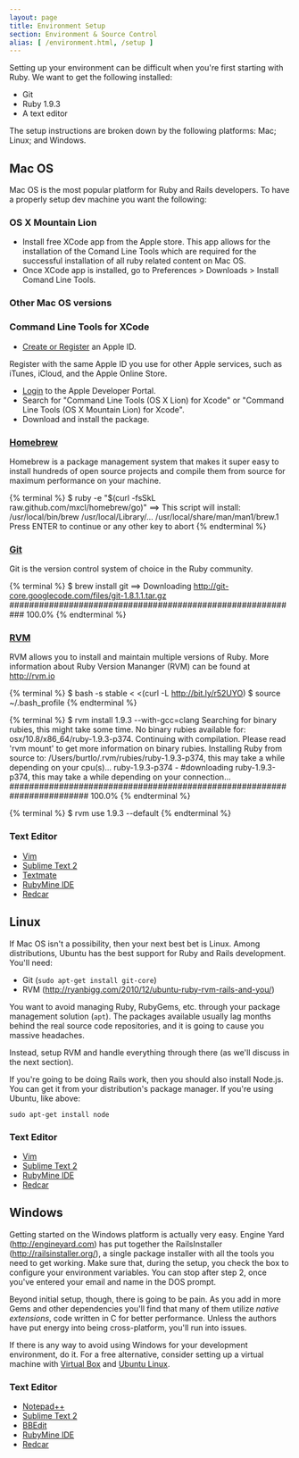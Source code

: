 ```yaml
---
layout: page
title: Environment Setup
section: Environment & Source Control
alias: [ /environment.html, /setup ]
---
```


Setting up your environment can be difficult when you're first starting with Ruby. We want to get the following installed:

* Git
* Ruby 1.9.3
* A text editor

The setup instructions are broken down by the following platforms: Mac; Linux; and Windows.

## Mac OS

Mac OS is the most popular platform for Ruby and Rails developers. To have a properly setup dev machine you want the following:

### OS X Mountain Lion
* Install free XCode app from the Apple store. 
  This app allows for the installation of the Comand Line Tools
  which are required for the successful installation of all 
  ruby related content on Mac OS.
* Once XCode app is installed, 
  go to Preferences > Downloads > Install Comand Line Tools.

### Other Mac OS versions
### Command Line Tools for XCode
* [Create or Register](https://developer.apple.com/programs/register/) an Apple ID.

Register with the same Apple ID you use for other Apple services, such as iTunes, iCloud, and the Apple Online Store.

* [Login](http://developer.apple.com/downloads) to the Apple Developer Portal.
* Search for "Command Line Tools (OS X Lion) for Xcode" or "Command Line Tools (OS X Mountain Lion) for Xcode".
* Download and install the package.

### [Homebrew](http://mxcl.github.com/homebrew/)

Homebrew is a package management system that makes it super easy to install hundreds of open source projects and compile them from source for maximum performance on your machine.

{% terminal %}
$ ruby -e "$(curl -fsSkL raw.github.com/mxcl/homebrew/go)"
==> This script will install:
/usr/local/bin/brew
/usr/local/Library/...
/usr/local/share/man/man1/brew.1
Press ENTER to continue or any other key to abort
{% endterminal %}

### [Git](http://git-scm.com/)

Git is the version control system of choice in the Ruby community.

{% terminal %}
$ brew install git
==> Downloading http://git-core.googlecode.com/files/git-1.8.1.1.tar.gz
########################################################### 100.0%
{% endterminal %}


### [RVM](http://rvm.io)

RVM allows you to install and maintain multiple versions of Ruby. More information about Ruby Version Mananger (RVM) can be found at http://rvm.io

{% terminal %}
$ bash -s stable < <(curl -L http://bit.ly/r52UYO)
$ source ~/.bash_profile
{% endterminal %}

{% terminal %}
$ rvm install 1.9.3 --with-gcc=clang
Searching for binary rubies, this might take some time.
No binary rubies available for: osx/10.8/x86_64/ruby-1.9.3-p374.
Continuing with compilation. Please read 'rvm mount' to get more information on binary rubies.
Installing Ruby from source to: /Users/burtlo/.rvm/rubies/ruby-1.9.3-p374, this may take a while depending on your cpu(s)...
ruby-1.9.3-p374 - #downloading ruby-1.9.3-p374, this may take a while depending on your connection...
######################################################################## 100.0%
{% endterminal %}

{% terminal %}
$ rvm use 1.9.3 --default
{% endterminal %}

### Text Editor

* [Vim](http://www.vim.org/)
* [Sublime Text 2](http://www.sublimetext.com/2)
* [Textmate](http://macromates.com/)
* [RubyMine IDE](http://www.jetbrains.com/ruby/)
* [Redcar](http://redcareditor.com/)

## Linux

If Mac OS isn't a possibility, then your next best bet is Linux. Among distributions, Ubuntu has the best support for Ruby and Rails development. You'll need:

* Git (`sudo apt-get install git-core`)
* RVM (<http://ryanbigg.com/2010/12/ubuntu-ruby-rvm-rails-and-you/>)

You want to avoid managing Ruby, RubyGems, etc. through your package management solution (`apt`). The packages available usually lag months behind the real source code repositories, and it is going to cause you massive headaches.

Instead, setup RVM and handle everything through there (as we'll discuss in the next section).

If you're going to be doing Rails work, then you should also install Node.js. You can get it from your distribution's package manager. If you're using Ubuntu, like above:

`sudo apt-get install node`

### Text Editor

* [Vim](http://www.vim.org/)
* [Sublime Text 2](http://www.sublimetext.com/2)
* [RubyMine IDE](http://www.jetbrains.com/ruby/)
* [Redcar](http://redcareditor.com/) 

## Windows

Getting started on the Windows platform is actually very easy. Engine Yard (<http://engineyard.com>) has put together the RailsInstaller (<http://railsinstaller.org/>), a single package installer with all the tools you need to get working. Make sure that, during the setup, you check the box to configure your environment variables. You can stop after step 2, once you've entered your email and name in the DOS prompt.

Beyond initial setup, though, there is going to be pain. As you add in more Gems and other dependencies you'll find that many of them utilize _native extensions_, code written in C for better performance. Unless the authors have put energy into being cross-platform, you'll run into issues.

<div class="opinion">
<p>If there is any way to avoid using Windows for your development environment, do it. For a free alternative, consider setting up a virtual machine with <a href="http://www.virtualbox.org">Virtual Box</a> and <a href="http://www.ubuntu.com/download/ubuntu/download">Ubuntu Linux</a>.</p>
</div>

### Text Editor

* [Notepad++](http://notepad-plus-plus.org/)
* [Sublime Text 2](http://www.sublimetext.com/2)
* [BBEdit](http://www.barebones.com/products/bbedit/index.html?utm_source=df&utm_medium=banner&utm_campaign=bbedit)
* [RubyMine IDE](http://www.jetbrains.com/ruby/)
* [Redcar](http://redcareditor.com/) 
